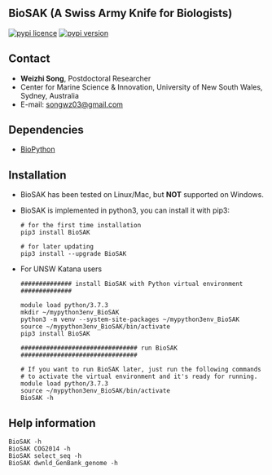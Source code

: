 
## BioSAK (A Swiss Army Knife for Biologists)

[![pypi licence       ](https://img.shields.io/pypi/l/BioSAK.svg)](https://opensource.org/licenses/gpl-3.0.html)
[![pypi version       ](https://img.shields.io/pypi/v/BioSAK.svg)](https://pypi.python.org/pypi/BioSAK) 

Contact
---

+ **Weizhi Song**, Postdoctoral Researcher
+ Center for Marine Science & Innovation, University of New South Wales, Sydney, Australia
+ E-mail: songwz03@gmail.com

Dependencies
---

+ [BioPython](https://github.com/biopython/biopython.github.io/)

Installation
---

+ BioSAK has been tested on Linux/Mac, but **NOT** supported on Windows.

+ BioSAK is implemented in python3, you can install it with pip3:

      # for the first time installation
      pip3 install BioSAK
      
      # for later updating
      pip3 install --upgrade BioSAK
      
+ For UNSW Katana users

      ############## install BioSAK with Python virtual environment ##############
      
      module load python/3.7.3
      mkdir ~/mypython3env_BioSAK
      python3 -m venv --system-site-packages ~/mypython3env_BioSAK
      source ~/mypython3env_BioSAK/bin/activate
      pip3 install BioSAK
        
      ################################ run BioSAK ################################

      # If you want to run BioSAK later, just run the following commands 
      # to activate the virtual environment and it's ready for running.
      module load python/3.7.3
      source ~/mypython3env_BioSAK/bin/activate
      BioSAK -h

Help information
---

    BioSAK -h
    BioSAK COG2014 -h
    BioSAK select_seq -h
    BioSAK dwnld_GenBank_genome -h

    